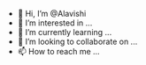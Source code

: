 - 👋 Hi, I’m @Alavishi
- 👀 I’m interested in ...
- 🌱 I’m currently learning ...
- 💞️ I’m looking to collaborate on ...
- 📫 How to reach me ...

<!---
Alavishi/Alavishi is a ✨ special ✨ repository because its `README.md` (this file) appears on your GitHub profile.
You can click the Preview link to take a look at your changes.
--->
